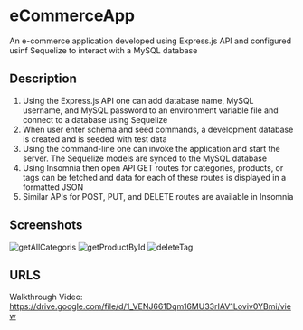 # eCommerceApp
 An e-commerce application developed using Express.js API and configured usinf Sequelize to interact with a MySQL database
 
 
## Description
1) Using the Express.js API one can add database name, MySQL username, and MySQL password to an environment variable file and connect to a database using Sequelize
2) When user enter schema and seed commands, a development database is created and is seeded with test data
3) Using the command-line one can invoke the application and start the server. The Sequelize models are synced to the MySQL database
4) Using Insomnia then open API GET routes for categories, products, or tags can be fetched and data for each of these routes is displayed in a formatted JSON
5) Similar APIs for POST, PUT, and DELETE routes are available in Insomnia

## Screenshots
![getAllCategoris](https://user-images.githubusercontent.com/109004012/194739279-8197e64d-bb5b-429e-a68e-a34c8da47ddf.png)
![getProductById](https://user-images.githubusercontent.com/109004012/194739273-872755e9-b85f-463f-9686-e4244423835d.png)
![deleteTag](https://user-images.githubusercontent.com/109004012/194739277-ae728402-3a54-41d1-b954-509ae4ec87f8.png)

## URLS
Walkthrough Video: https://drive.google.com/file/d/1_VENJ661Dqm16MU33rIAV1Loviv0YBmi/view


 
